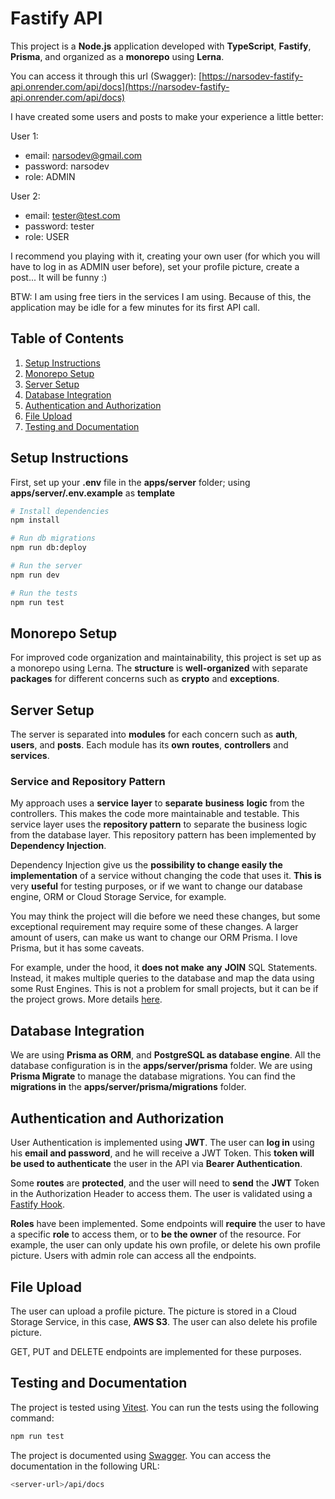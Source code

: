 # Fastify API

This project is a **Node.js** application developed with **TypeScript**, **Fastify**, **Prisma**, and organized as a **monorepo** using **Lerna**.

You can access it through this url (Swagger): [https://narsodev-fastify-api.onrender.com/api/docs](https://narsodev-fastify-api.onrender.com/api/docs)

I have created some users and posts to make your experience a little better:

User 1:
- email: narsodev@gmail.com
- password: narsodev
- role: ADMIN

User 2:
- email: tester@test.com
- password: tester
- role: USER

I recommend you playing with it, creating your own user (for which you will have to log in as ADMIN user before), set your profile picture, create a post... It will be funny :)

BTW: I am using free tiers in the services I am using. Because of this, the application may be idle for a few minutes for its first API call.

## Table of Contents

1. [Setup Instructions](#setup-instructions)
2. [Monorepo Setup](#monorepo-setup)
3. [Server Setup](#server-setup)
4. [Database Integration](#database-integration)
5. [Authentication and Authorization](#authentication-and-authorization)
6. [File Upload](#file-upload)
7. [Testing and Documentation](#testing-and-documentation)

## Setup Instructions

First, set up your **.env** file in the **apps/server** folder; using **apps/server/.env.example** as **template**

```bash
# Install dependencies
npm install

# Run db migrations
npm run db:deploy

# Run the server
npm run dev

# Run the tests
npm run test
```

## Monorepo Setup

For improved code organization and maintainability, this project is set up as a monorepo using Lerna. The **structure** is **well-organized** with separate **packages** for different concerns such as **crypto** and **exceptions**.

## Server Setup

The server is separated into **modules** for each concern such as **auth**, **users**, and **posts**. Each module has its **own** **routes**, **controllers** and **services**.

### Service and Repository Pattern

My approach uses a **service** **layer** to **separate** **business** **logic** from the controllers. This makes the code more maintainable and testable.
This service layer uses the **repository pattern** to separate the business logic from the database layer. This repository pattern has been implemented by **Dependency Injection**.

Dependency Injection give us the **possibility to change easily the implementation** of a service without changing the code that uses it. **This is** very **useful** for testing purposes, or if we want to change our database engine, ORM or Cloud Storage Service, for example.

You may think the project will die before we need these changes, but some exceptional requirement may require some of these changes. A larger amount of users, can make us want to change our ORM Prisma. I love Prisma, but it has some caveats.

For example, under the hood, it **does not make** **any** **JOIN** SQL Statements. Instead, it makes multiple queries to the database and map the data using some Rust Engines. This is not a problem for small projects, but it can be if the project grows. More details [here](https://www.youtube.com/watch?v=J2j1XwZRi30).

## Database Integration

We are using **Prisma as ORM**, and **PostgreSQL as database engine**. All the database configuration is in the **apps/server/prisma** folder. We are using **Prisma Migrate** to manage the database migrations. You can find the **migrations in** the **apps/server/prisma/migrations** folder.

## Authentication and Authorization

User Authentication is implemented using **JWT**. The user can **log in** using his **email and password**, and he will receive a JWT Token. This **token will be used to authenticate** the user in the API via **Bearer Authentication**.

Some **routes** are **protected**, and the user will need to **send** the **JWT** Token in the Authorization Header to access them. The user is validated using a [Fastify Hook](https://fastify.dev/docs/latest/Reference/Hooks/).

**Roles** have been implemented. Some endpoints will **require** the user to have a specific **role** to access them, or to **be the owner** of the resource. For example, the user can only update his own profile, or delete his own profile picture.
Users with admin role can access all the endpoints.

## File Upload

The user can upload a profile picture. The picture is stored in a Cloud Storage Service, in this case, **AWS S3**. The user can also delete his profile picture.

GET, PUT and DELETE endpoints are implemented for these purposes.

## Testing and Documentation

The project is tested using [Vitest](https://vitest.dev/). You can run the tests using the following command:

```bash
npm run test
```

The project is documented using [Swagger](https://swagger.io/). You can access the documentation in the following URL:

```bash
<server-url>/api/docs
```
